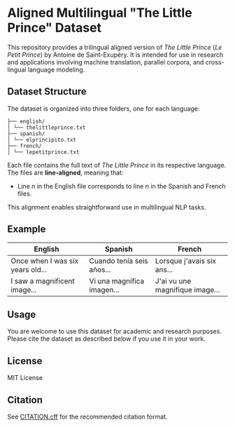 # Aligned Multilingual "The Little Prince" Dataset

This repository provides a trilingual aligned version of *The Little Prince* (*Le Petit Prince*) by Antoine de Saint-Exupéry. It is intended for use in research and applications involving machine translation, parallel corpora, and cross-lingual language modeling.

## Dataset Structure

The dataset is organized into three folders, one for each language:
```.
├── english/
│ └── thelittleprince.txt
├── spanish/
│ └── elprincipito.txt
├── french/
│ └── lepetitprince.txt
```
Each file contains the full text of *The Little Prince* in its respective language. The files are **line-aligned**, meaning that:
- Line *n* in the English file corresponds to line *n* in the Spanish and French files.

This alignment enables straightforward use in multilingual NLP tasks.

## Example

| English                          | Spanish                           | French                          |
|----------------------------------|------------------------------------|----------------------------------|
| Once when I was six years old... | Cuando tenía seis años...          | Lorsque j'avais six ans...       |
| I saw a magnificent image...   | Vi una magnífica imagen...         | J'ai vu une magnifique image...  |

## Usage

You are welcome to use this dataset for academic and research purposes. Please cite the dataset as described below if you use it in your work.

## License

MIT License

## Citation

See [CITATION.cff](./CITATION.cff) for the recommended citation format.
